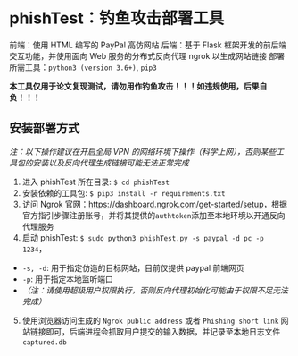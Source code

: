 # phishTest：钓鱼攻击部署工具
前端：使用 HTML 编写的 PayPal 高仿网站
后端：基于 Flask 框架开发的前后端交互功能，并使用面向 Web 服务的分布式反向代理 ngrok 以生成网站链接
部署所需工具：`python3 (version 3.6+)`, `pip3`

**本工具仅用于论文复现测试，请勿用作钓鱼攻击！！！如违规使用，后果自负！！！**

## 安装部署方式
*注：以下操作建议在开启全局 VPN 的网络环境下操作（科学上网），否则某些工具包的安装以及反向代理生成链接可能无法正常完成*
1. 进入 phishTest 所在目录: `$ cd phishTest`
2. 安装依赖的工具包: `$ pip3 install -r requirements.txt`
3. 访问 Ngrok 官网：<https://dashboard.ngrok.com/get-started/setup>，根据官方指引步骤注册账号，并将其提供的`authtoken`添加至本地环境以开通反向代理服务
4. 启动 phishTest: `$ sudo python3 phishTest.py -s paypal -d pc -p 1234`，
  * `-s, -d`: 用于指定仿造的目标网站，目前仅提供 paypal 前端网页
  * `-p`: 用于指定本地监听端口
  * *（注：请使用超级用户权限执行，否则反向代理初始化可能由于权限不足无法完成）*
5. 使用浏览器访问生成的 `Ngrok public address` 或者 `Phishing short link` 网站链接即可，后端进程会抓取用户提交的输入数据，并记录至本地日志文件`captured.db`
